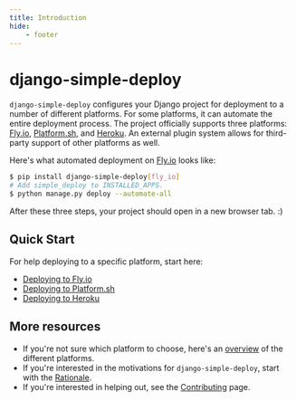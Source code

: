 ```yaml
---
title: Introduction
hide:
    - footer
---
```


# django-simple-deploy

`django-simple-deploy` configures your Django project for deployment to a number of different platforms. For some platforms, it can automate the entire deployment process. The project officially supports three platforms: [Fly.io](https://fly.io), [Platform.sh](https://platform.sh), and [Heroku](https://heroku.com). An external plugin system allows for third-party support of other platforms as well.

Here's what automated deployment on [Fly.io](https://fly.io) looks like:

```sh
$ pip install django-simple-deploy[fly_io]
# Add simple_deploy to INSTALLED_APPS.
$ python manage.py deploy --automate-all
```

After these three steps, your project should open in a new browser tab. :)

## Quick Start

For help deploying to a specific platform, start here:

- [Deploying to Fly.io](quick_starts/quick_start_flyio.md)
- [Deploying to Platform.sh](quick_starts/quick_start_platformsh.md)
- [Deploying to Heroku](quick_starts/quick_start_heroku.md)

## More resources

- If you're not sure which platform to choose, here's an [overview](general_documentation/choosing_platform.md) of the different platforms.
- If you're interested in the motivations for `django-simple-deploy`, start with the [Rationale](design_docs/rationale.md).
- If you're interested in helping out, see the [Contributing](contributing/index.md) page.

